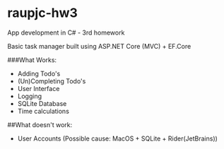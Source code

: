 # raupjc-hw3
App development in C# - 3rd homework

Basic task manager built using ASP.NET Core (MVC) + EF.Core

###What Works:
- Adding Todo's
- (Un)Completing Todo's
- User Interface
- Logging
- SQLite Database
- Time calculations

##What doesn't work:
- User Accounts (Possible cause: MacOS + SQLite + Rider(JetBrains))

    